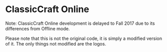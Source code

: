 # ClassicCraft Online
Note: ClassicCraft Online development is delayed to Fall 2017 due to its differences from Offline mode.

Please note that this is not the original code, it is simply a modified version of it.
The only things not modified are the logos.
